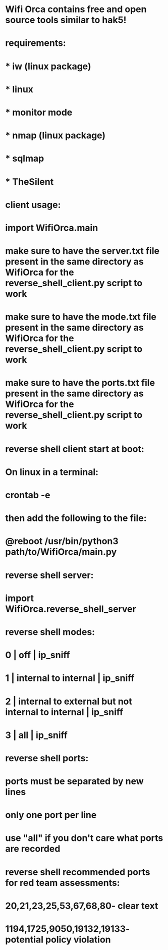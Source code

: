 # Wifi Orca contains free and open source tools similar to hak5!
# 
# requirements:
# * iw (linux package)
# * linux
# * monitor mode
# * nmap (linux package)
# * sqlmap
# * TheSilent
# 
# client usage:
# import WifiOrca.main
# make sure to have the server.txt file present in the same directory as WifiOrca for the reverse_shell_client.py script to work
# make sure to have the mode.txt file present in the same directory as WifiOrca for the reverse_shell_client.py script to work
# make sure to have the ports.txt file present in the same directory as WifiOrca for the reverse_shell_client.py script to work
# 
# reverse shell client start at boot:
# On linux in a terminal:
# crontab -e
# then add the following to the file:
# @reboot /usr/bin/python3 path/to/WifiOrca/main.py
# 
# reverse shell server:
# import WifiOrca.reverse_shell_server
# 
# reverse shell modes:
# 0 | off | ip_sniff
# 1 | internal to internal | ip_sniff
# 2 | internal to external but not internal to internal | ip_sniff
# 3 | all | ip_sniff
# 
# reverse shell ports:
# ports must be separated by new lines
# only one port per line
# use "all" if you don't care what ports are recorded
# 
# reverse shell recommended ports for red team assessments:
# 20,21,23,25,53,67,68,80- clear text
# 1194,1725,9050,19132,19133- potential policy violation
